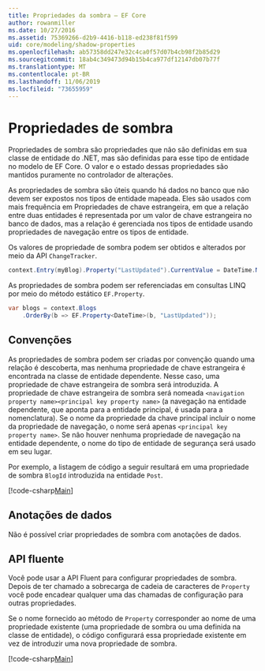 ```yaml
---
title: Propriedades da sombra – EF Core
author: rowanmiller
ms.date: 10/27/2016
ms.assetid: 75369266-d2b9-4416-b118-ed238f81f599
uid: core/modeling/shadow-properties
ms.openlocfilehash: ab57358dd247e32c4ca0f57d07b4cb98f2b85d29
ms.sourcegitcommit: 18ab4c349473d94b15b4ca977df12147db07b77f
ms.translationtype: MT
ms.contentlocale: pt-BR
ms.lasthandoff: 11/06/2019
ms.locfileid: "73655959"
---
```

# <a name="shadow-properties"></a>Propriedades de sombra

Propriedades de sombra são propriedades que não são definidas em sua classe de entidade do .NET, mas são definidas para esse tipo de entidade no modelo de EF Core. O valor e o estado dessas propriedades são mantidos puramente no controlador de alterações.

As propriedades de sombra são úteis quando há dados no banco que não devem ser expostos nos tipos de entidade mapeada. Eles são usados com mais frequência em Propriedades de chave estrangeira, em que a relação entre duas entidades é representada por um valor de chave estrangeira no banco de dados, mas a relação é gerenciada nos tipos de entidade usando propriedades de navegação entre os tipos de entidade.

Os valores de propriedade de sombra podem ser obtidos e alterados por meio da API `ChangeTracker`.

``` csharp
context.Entry(myBlog).Property("LastUpdated").CurrentValue = DateTime.Now;
```

As propriedades de sombra podem ser referenciadas em consultas LINQ por meio do método estático `EF.Property`.

``` csharp
var blogs = context.Blogs
    .OrderBy(b => EF.Property<DateTime>(b, "LastUpdated"));
```

## <a name="conventions"></a>Convenções

As propriedades de sombra podem ser criadas por convenção quando uma relação é descoberta, mas nenhuma propriedade de chave estrangeira é encontrada na classe de entidade dependente. Nesse caso, uma propriedade de chave estrangeira de sombra será introduzida. A propriedade de chave estrangeira de sombra será nomeada `<navigation property name><principal key property name>` (a navegação na entidade dependente, que aponta para a entidade principal, é usada para a nomenclatura). Se o nome da propriedade da chave principal incluir o nome da propriedade de navegação, o nome será apenas `<principal key property name>`. Se não houver nenhuma propriedade de navegação na entidade dependente, o nome do tipo de entidade de segurança será usado em seu lugar.

Por exemplo, a listagem de código a seguir resultará em uma propriedade de sombra `BlogId` introduzida na entidade `Post`.

[!code-csharp[Main](../../../samples/core/Modeling/Conventions/ShadowForeignKey.cs?name=Conventions)]

## <a name="data-annotations"></a>Anotações de dados

Não é possível criar propriedades de sombra com anotações de dados.

## <a name="fluent-api"></a>API fluente

Você pode usar a API Fluent para configurar propriedades de sombra. Depois de ter chamado a sobrecarga de cadeia de caracteres de `Property` você pode encadear qualquer uma das chamadas de configuração para outras propriedades.

Se o nome fornecido ao método de `Property` corresponder ao nome de uma propriedade existente (uma propriedade de sombra ou uma definida na classe de entidade), o código configurará essa propriedade existente em vez de introduzir uma nova propriedade de sombra.

[!code-csharp[Main](../../../samples/core/Modeling/FluentAPI/ShadowProperty.cs?name=ShadowProperty&highlight=8)]
